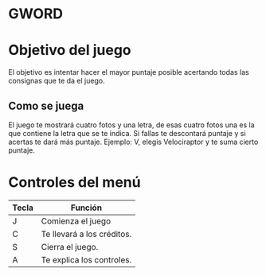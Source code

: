 # GWORD

# Objetivo del juego
El objetivo es intentar hacer el mayor puntaje posible acertando todas las consignas que te da el juego.
## Como se juega
El juego te mostrará cuatro fotos y una letra, de esas cuatro fotos una es la que contiene la letra que se te indica. Si fallas te descontará puntaje y si acertas te dará más puntaje.
Ejemplo: V, elegis Velociraptor y te suma cierto puntaje.

# Controles del menú
| Tecla | Función |
| --- | --- |
|  J | Comienza el juego |
|  C | Te llevará a los créditos. |
|  S | Cierra el juego. |
|  A | Te explica los controles. |
